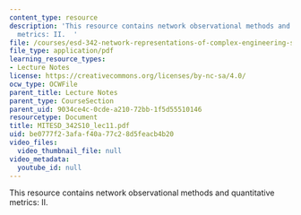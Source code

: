 ```yaml
---
content_type: resource
description: 'This resource contains network observational methods and quantitative
  metrics: II.  '
file: /courses/esd-342-network-representations-of-complex-engineering-systems-spring-2010/be0777f23afaf40a77c28d5feacb4b20_MITESD_342S10_lec11.pdf
file_type: application/pdf
learning_resource_types:
- Lecture Notes
license: https://creativecommons.org/licenses/by-nc-sa/4.0/
ocw_type: OCWFile
parent_title: Lecture Notes
parent_type: CourseSection
parent_uid: 9034ce4c-0cde-a210-72bb-1f5d55510146
resourcetype: Document
title: MITESD_342S10_lec11.pdf
uid: be0777f2-3afa-f40a-77c2-8d5feacb4b20
video_files:
  video_thumbnail_file: null
video_metadata:
  youtube_id: null
---
```

This resource contains network observational methods and quantitative metrics: II.  